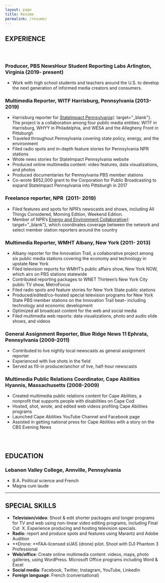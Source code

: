 ```yaml
---
layout: page
title: Resume
permalink: /resume/
---
```


## EXPERIENCE

### &nbsp;

### Producer, PBS NewsHour Student Reporting Labs Arlington, Virginia (2019- present)

* Work with high school students and teachers around the U.S. to develop the next generation of informed media creators and consumers.

### Multimedia Reporter, WITF Harrisburg, Pennsylvania (2013- 2019)

* Harrisburg reporter for [StateImpact Pennsylvania](https://stateimpact.npr.org/pennsylvania/author/mariecusick/){: target="_blank"}. The project is a collaboration among four public media entities: WITF in Harrisburg, WHYY in Philadelphia, and WESA and the Allegheny Front in Pittsburgh
* Traveled throughout Pennsylvania covering state policy, energy, and the environment
* Filed radio spots and in-depth feature stories for Pennsylvania NPR stations
* Wrote news stories for StateImpact Pennsylvania website
* Produced online multimedia content: video features, data visualizations, and photos
* Produced documentaries for Pennsylvania PBS member stations
* Co-wrote $652,000 grant to the Corporation for Public Broadcasting to expand StateImpact Pennsylvania into Pittsburgh in 2017

### Freelance reporter, NPR &nbsp;(2011- 2019)

* Filed features and spots for NPR’s newscasts and shows, including All Things Considered, Morning Edition, Weekend Edition.
* Member of NPR’s [Energy and Environment Collaborative](https://www.npr.org/series/571910677/environment-and-energy-collaborative){: target="_blank"}, which coordinates coverage between the network and select member station reporters around the country

### Multimedia Reporter, WMHT Albany, New York (2011- 2013)

* Albany reporter for the Innovation Trail, a collaborative project among six public media stations covering the economy and technology in upstate New York
* Filed television reports for WMHT’s public affairs show, New York NOW, which airs on PBS stations statewide
* Contributed reporting packages to WNET Thirteen’s New York City public TV show, MetroFocus
* Filed radio spots and feature stories for New York State public stations
* Produced/edited/co-hosted special television programs for New York State PBS member stations on the Innovation Trail beat– including technology and economic development
* Optimized all broadcast content for the web and social media
* Filed multimedia web reports: data visualizations, photo and audio slide shows, and videos

### General Assignment Reporter, Blue Ridge News 11 Ephrata, Pennsylvania (2009-2011)

* Contributed to live nightly local newscasts as general assignment reporter
* Experienced with live shots in the field
* Served as fill-in producer/anchor of live, half-hour newscasts

### Multimedia Public Relations Coordinator, Cape Abilities Hyannis, Massachusetts (2008-2009)

* Created multimedia public relations content for Cape Abilities, a nonprofit that supports people with disabilities on Cape Cod
* Hosted, shot, wrote, and edited web videos profiling Cape Abilities programs
* Launched Cape Abilities YouTube Channel and Facebook page
* Assisted in getting national press for Cape Abilities with a story on the CBS Evening News

### &nbsp;

## EDUCATION

### Lebanon Valley College, Annville, Pennsylvania&nbsp;

* B.A. Political science and French
* Magna cum laude

---

## SPECIAL SKILLS

* **Television/video**\: Shoot & edit shorter packages and longer programs for TV and web using non-linear video editing programs, including Final Cut&nbsp; X. Experience producing and hosting television specials.
* **Radio**\: report and produce spots and features using Marantz and Adobe Audition
* **Drone:&nbsp;**FAA-licensed sUAS (drone) pilot. Shoot with DJI Phantom 3 Professional
* **Web/office**\: Create online multimedia content: videos, maps, photo galleries, using WordPress. Microsoft Office programs including Word & Excel
* **Social media**\: Facebook, Twitter, Instagram, YouTube, LinkedIn
* **Foreign language**\: French (conversational)